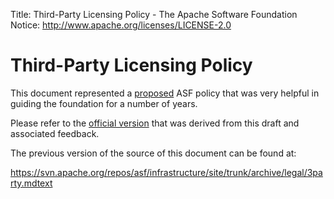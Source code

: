 Title: Third-Party Licensing Policy - The Apache Software Foundation
Notice: http://www.apache.org/licenses/LICENSE-2.0

# Third-Party Licensing Policy #

This document represented a <u>proposed</u> ASF policy that was very helpful in guiding the foundation for a number of years.

Please refer to the [official version](resolved.html) that was derived from this draft and associated feedback.

The previous version of the source of this document can be found at:

https://svn.apache.org/repos/asf/infrastructure/site/trunk/archive/legal/3party.mdtext
